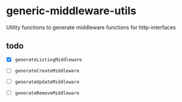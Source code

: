 # generic-middleware-utils
Utility functions to generate middleware functions for http-interfaces

## todo
  - [x] `generateListingMiddleware`
  - [ ] `generateCreateMiddleware`
  - [ ] `generateUpdateMiddleware`
  - [ ] `generateRemoveMiddleware`

